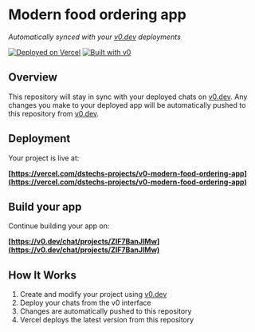 # Modern food ordering app

*Automatically synced with your [v0.dev](https://v0.dev) deployments*

[![Deployed on Vercel](https://img.shields.io/badge/Deployed%20on-Vercel-black?style=for-the-badge&logo=vercel)](https://vercel.com/dstechs-projects/v0-modern-food-ordering-app)
[![Built with v0](https://img.shields.io/badge/Built%20with-v0.dev-black?style=for-the-badge)](https://v0.dev/chat/projects/ZlF7BanJIMw)

## Overview

This repository will stay in sync with your deployed chats on [v0.dev](https://v0.dev).
Any changes you make to your deployed app will be automatically pushed to this repository from [v0.dev](https://v0.dev).

## Deployment

Your project is live at:

**[https://vercel.com/dstechs-projects/v0-modern-food-ordering-app](https://vercel.com/dstechs-projects/v0-modern-food-ordering-app)**

## Build your app

Continue building your app on:

**[https://v0.dev/chat/projects/ZlF7BanJIMw](https://v0.dev/chat/projects/ZlF7BanJIMw)**

## How It Works

1. Create and modify your project using [v0.dev](https://v0.dev)
2. Deploy your chats from the v0 interface
3. Changes are automatically pushed to this repository
4. Vercel deploys the latest version from this repository
